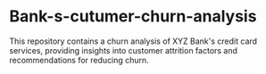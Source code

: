 # Bank-s-cutumer-churn-analysis
This repository contains a churn analysis of XYZ Bank's credit card services, providing insights into customer attrition factors and recommendations for reducing churn.
